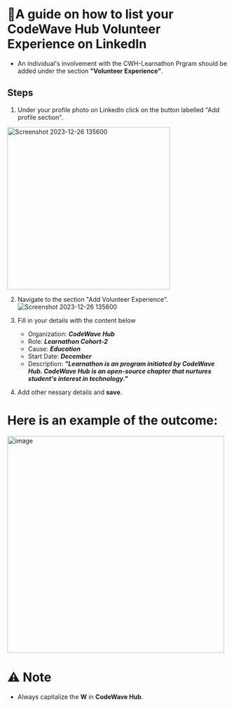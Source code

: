 # 📃A guide on how to list your CodeWave Hub Volunteer Experience on LinkedIn

- An individual's involvement with the CWH-Learnathon Prgram should be added under the section **"Volunteer Experience"**.

## Steps

1. Under your profile photo on LinkedIn click on the button labelled "Add profile section".
<img width="371" alt="Screenshot 2023-12-26 135600" src="https://github.com/LIEThyd/List-on-LinkedIn/assets/100799939/8aece8d6-2ffa-48c7-87c8-0b6fdcd92529">


2. Navigate to the section "Add Volunteer Experience".
![Screenshot 2023-12-26 135600](https://github.com/LIEThyd/List-on-LinkedIn/assets/100799939/8fbb06ee-eb45-4905-947d-e3ded76ba868)



3. Fill in your details with the content below
     
     - Organization: **_CodeWave Hub_**
     - Role: **_Learnathon Cohort-2_**
     - Cause: **_Education_**
     - Start Date: **_December_**
     - Description: ***"Learnathon is an program initiated by CodeWave Hub. CodeWave Hub is an open-source chapter that nurtures student's interest in technology."***
5. Add other nessary details and **save**.

# Here is an example of the outcome:

<img width="495" alt="image" src="https://github.com/LIEThyd/List-on-LinkedIn/assets/100799939/f2ec2026-fdcc-4530-8420-e1610dbc72be">


# ⚠ Note

- Always capitalize the **W** in **CodeWave Hub**.
